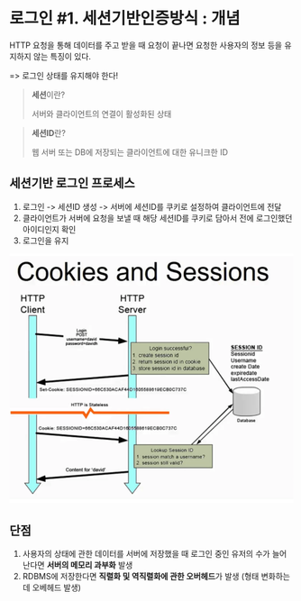 # 로그인 #1. 세션기반인증방식 : 개념

HTTP 요청을 통해 데이터를 주고 받을 때 요청이 끝나면 요청한 사용자의 정보 등을 유지하지 않는 특징이 있다.

=> 로그인 상태를 유지해야 한다!

> **세션**이란?
>
> 서버와 클라이언트의 연결이 활성화된 상태

> **세션ID**란?
>
> 웹 서버 또는 DB에 저장되는 클라이언트에 대한 유니크한 ID

## 세션기반 로그인 프로세스

1. 로그인 -> 세션ID 생성 -> 서버에 세션ID를 쿠키로 설정하여 클라이언트에 전달
2. 클라이언트가 서버에 요청을 보낼 때 해당 세션ID를 쿠키로 담아서 전에 로그인했던 아이디인지 확인
3. 로그인을 유지

![세션기반](./image/image3.png)

## 단점

1. 사용자의 상태에 관한 데이터를 서버에 저장했을 때 로그인 중인 유저의 수가 늘어난다면 **서버의 메모리 과부화** 발생
2. RDBMS에 저장한다면 **직렬화 및 역직렬화에 관한 오버헤드**가 발생 (형태 변화하는데 오베헤드 발생)
